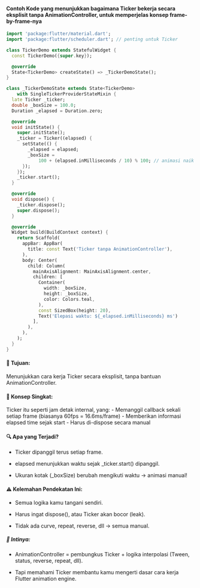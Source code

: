 #### Contoh Kode yang menunjukkan bagaimana Ticker bekerja secara eksplisit tanpa AnimationController, untuk memperjelas konsep frame-by-frame-nya 

```dart
import 'package:flutter/material.dart';
import 'package:flutter/scheduler.dart'; // penting untuk Ticker

class TickerDemo extends StatefulWidget {
  const TickerDemo({super.key});

  @override
  State<TickerDemo> createState() => _TickerDemoState();
}

class _TickerDemoState extends State<TickerDemo>
    with SingleTickerProviderStateMixin {
  late Ticker _ticker;
  double _boxSize = 100.0;
  Duration _elapsed = Duration.zero;

  @override
  void initState() {
    super.initState();
    _ticker = Ticker((elapsed) {
      setState(() {
        _elapsed = elapsed;
        _boxSize =
            100 + (elapsed.inMilliseconds / 10) % 100; // animasi naik turun
      });
    });
    _ticker.start();
  }

  @override
  void dispose() {
    _ticker.dispose();
    super.dispose();
  }

  @override
  Widget build(BuildContext context) {
    return Scaffold(
      appBar: AppBar(
        title: const Text('Ticker tanpa AnimationController'),
      ),
      body: Center(
        child: Column(
          mainAxisAlignment: MainAxisAlignment.center,
          children: [
            Container(
              width: _boxSize,
              height: _boxSize,
              color: Colors.teal,
            ),
            const SizedBox(height: 20),
            Text('Elepasi waktu: ${_elapsed.inMilliseconds} ms')
          ],
        ),
      ),
    );
  }
} 
```

#### 🎯 Tujuan:
Menunjukkan cara kerja Ticker secara eksplisit, tanpa bantuan AnimationController.

#### 🧠 Konsep Singkat:
Ticker itu seperti jam detak internal, yang:
    - Memanggil callback sekali setiap frame (biasanya 60fps = 16.6ms/frame)
    - Memberikan informasi elapsed time sejak start
    - Harus di-dispose secara manual

#### 🔍 Apa yang Terjadi?
- Ticker dipanggil terus setiap frame.

- elapsed menunjukkan waktu sejak _ticker.start() dipanggil.

- Ukuran kotak (_boxSize) berubah mengikuti waktu → animasi manual!

#### ⚠️ Kelemahan Pendekatan Ini:
- Semua logika kamu tangani sendiri.

- Harus ingat dispose(), atau Ticker akan bocor (leak).

- Tidak ada curve, repeat, reverse, dll → semua manual.

##### 🎯 Intinya:
- AnimationController = pembungkus Ticker + logika interpolasi (Tween, status, reverse, repeat, dll).

- Tapi memahami Ticker membantu kamu mengerti dasar cara kerja Flutter animation engine.

